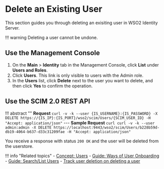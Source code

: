 # Delete an Existing User 

This section guides you through deleting an exisiting user in WSO2 Identity Server.

!!! warning 
	Deleting a user cannot be undone.

## Use the Management Console 

1.  On the **Main** > **Identity** tab in the Management Console, click **List** under
    **Users and Roles**.  
2.  Click **Users**. This link is only visible to users with the Admin
    role.  
3.  In the **Users** list, click **Delete** next to the user you want to
    delete, and then click **Yes** to confirm the operation.

## Use the SCIM 2.0 REST API

!!! abstract ""
    **Request**
    ```
    curl -v -k --user {IS_USERNAME}:{IS_PASSWORD} -X DELETE https://{IS_IP}:{IS_PORT}/wso2/scim/Users/{SCIM_USER_ID} -H "Accept: application/json"
    ```
    ---
     **Sample Request**
    ```curl
    curl -v -k --user admin:admin -X DELETE https://localhost:9443/wso2/scim/Users/b228b59d-db19-4064-b637-d33c31209fae -H "Accept: application/json"
    ```

You receive a response with status `200 OK` and the user will be deleted from the userstore.
    
!!! info "Related topics"
    - [Concept: Users]({{base_path}}/references/concepts/user-management/users)
    - [Guide: Ways of User Onboarding]({{base_path}}/guides/identity-lifecycles/onboard-overview)
    - [Guide: Search/List Users]({{base_path}}/guides/identity-lifecycles/search-users)
    - [Track user deletion on deleting a user]({{base_path}}/guides/identity-lifecycles/track-deletion)